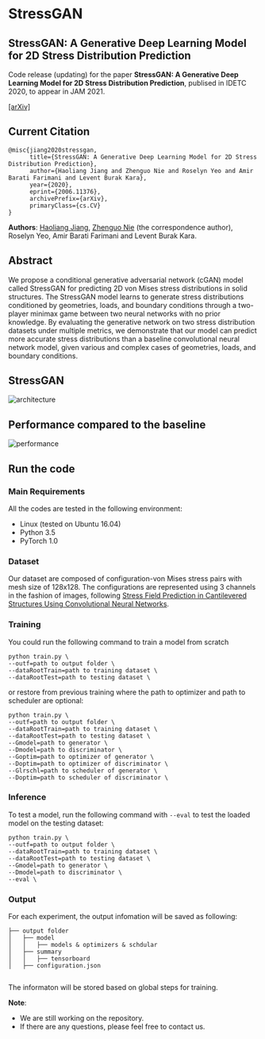 # StressGAN

## StressGAN: A Generative Deep Learning Model for 2D Stress Distribution Prediction

Code release (updating) for the paper **StressGAN: A Generative Deep Learning Model for 2D Stress Distribution Prediction**, publised in IDETC 2020, to appear in JAM 2021.

[[arXiv]](https://arxiv.org/abs/2006.11376)

## Current Citation
```
@misc{jiang2020stressgan,
      title={StressGAN: A Generative Deep Learning Model for 2D Stress Distribution Prediction}, 
      author={Haoliang Jiang and Zhenguo Nie and Roselyn Yeo and Amir Barati Farimani and Levent Burak Kara},
      year={2020},
      eprint={2006.11376},
      archivePrefix={arXiv},
      primaryClass={cs.CV}
}
```

**Authors**: [Haoliang Jiang](https://haoliangjiang.github.io), [Zhenguo Nie](https://github.com/zhenguonie) (the correspondence author), Roselyn Yeo, Amir Barati Farimani and Levent Burak Kara.


## Abstract
We propose a conditional generative adversarial network (cGAN) model called StressGAN for predicting 2D von Mises stress distributions in solid structures. The StressGAN model learns to generate stress distributions conditioned by geometries, loads, and boundary conditions through a two-player minimax game between two neural networks with no prior knowledge. By evaluating the generative network on two stress distribution datasets under multiple metrics, we demonstrate that our model can predict more accurate stress distributions than a baseline convolutional neural network model, given various and complex cases of geometries, loads, and boundary conditions.


## StressGAN
![architecture](fig/architecture.png)


## Performance compared to the baseline
![performance](fig/performance.png)


## Run the code
### Main Requirements
All the codes are tested in the following environment:
* Linux (tested on Ubuntu 16.04)
* Python 3.5
* PyTorch 1.0

### Dataset
Our dataset are composed of configuration-von Mises stress pairs with mesh size of 128x128. The configurations are represented using 3 channels in the fashion of images, following [Stress Field Prediction in Cantilevered Structures Using Convolutional Neural Networks](https://proceedings.asmedigitalcollection.asme.org/computingengineering/article-abstract/20/1/011002/955168/Stress-Field-Prediction-in-Cantilevered-Structures?redirectedFrom=fulltext).

### Training
You could run the following command to train a model from scratch
```
python train.py \
--outf=path to output folder \
--dataRootTrain=path to training dataset \
--dataRootTest=path to testing dataset \
```
or restore from previous training where the path to optimizer and path to scheduler are optional:
```
python train.py \
--outf=path to output folder \
--dataRootTrain=path to training dataset \
--dataRootTest=path to testing dataset \
--Gmodel=path to generator \
--Dmodel=path to discriminator \
--Goptim=path to optimizer of generator \
--Doptim=path to optimizer of discriminator \
--Glrschl=path to scheduler of generator \
--Doptim=path to scheduler of discriminator \
```

### Inference
To test a model, run the following command with `--eval` to test the loaded model on the testing dataset:
```
python train.py \
--outf=path to output folder \
--dataRootTrain=path to training dataset \
--dataRootTest=path to testing dataset \
--Gmodel=path to generator \
--Dmodel=path to discriminator \
--eval \
```

### Output
For each experiment, the output infomation will be saved as following:
```
├── output folder
│   ├── model
│   │   ├── models & optimizers & schdular
│   ├── summary
│   │   ├── tensorboard
│   ├── configuration.json


```
The informaton will be stored based on global steps for training.


**Note**: 
* We are still working on the repository.
* If there are any questions, please feel free to contact us.